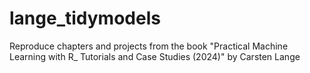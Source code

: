 # lange_tidymodels
Reproduce chapters and projects from the book "Practical Machine Learning with R_ Tutorials and Case Studies (2024)" by Carsten Lange
